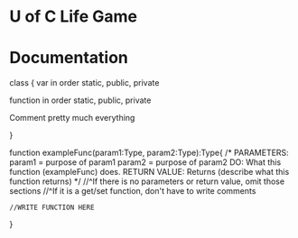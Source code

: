 # U of C Life Game

# Documentation

class {
var in order static, public, private

function in order static, public, private

Comment pretty much everything

}

function exampleFunc(param1:Type, param2:Type):Type{
	/*
	PARAMETERS:
	param1 = purpose of param1
	param2 = purpose of param2
	DO:
	What this function (exampleFunc) does.
	RETURN VALUE:
	Returns (describe what this function returns)
	*/
	//^If there is no parameters or return value, omit those sections
	//^If it is a get/set function, don't have to write comments
	
	//WRITE FUNCTION HERE
	
}